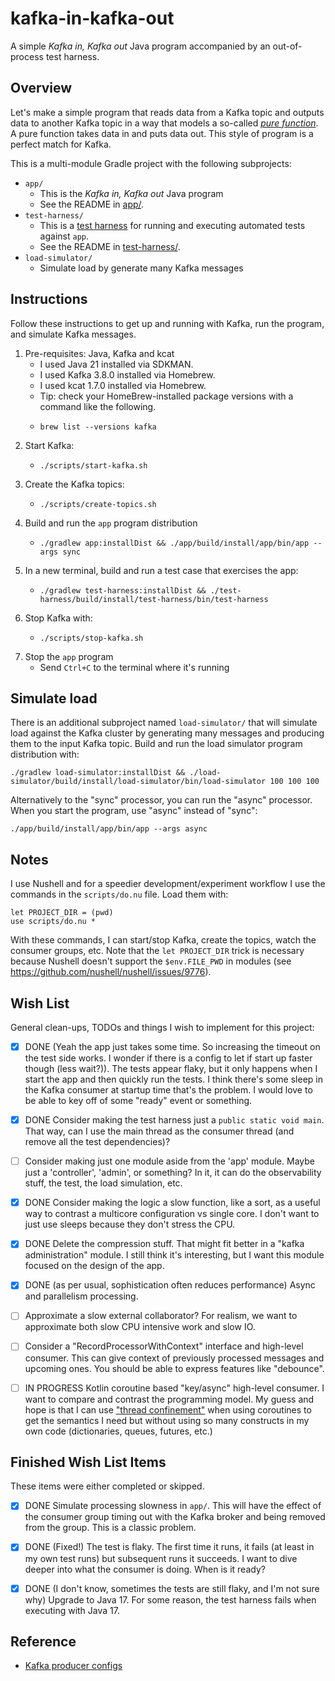 # kafka-in-kafka-out

A simple *Kafka in, Kafka out* Java program accompanied by an out-of-process test harness.


## Overview

Let's make a simple program that reads data from a Kafka topic and outputs data to another Kafka topic in a way that models
a so-called [*pure function*](https://en.wikipedia.org/wiki/Pure_function). A pure function takes data in and puts data
out. This style of program is a perfect match for Kafka. 

This is a multi-module Gradle project with the following subprojects:

* `app/`
  * This is the *Kafka in, Kafka out* Java program
  * See the README in [app/](app/).
* `test-harness/`
  * This is a [test harness](https://en.wikipedia.org/wiki/Test_harness) for running and executing automated tests against `app`.
  * See the README in [test-harness/](test-harness/).
* `load-simulator/`
  * Simulate load by generate many Kafka messages


## Instructions

Follow these instructions to get up and running with Kafka, run the program, and simulate Kafka messages.

1. Pre-requisites: Java, Kafka and kcat
   * I used Java 21 installed via SDKMAN.
   * I used Kafka 3.8.0 installed via Homebrew.
   * I used kcat 1.7.0 installed via Homebrew.
   * Tip: check your HomeBrew-installed package versions with a command like the following.
   * ```shell
     brew list --versions kafka
     ```
2. Start Kafka:
   * ```shell
     ./scripts/start-kafka.sh
     ```
3. Create the Kafka topics:
   * ```shell
     ./scripts/create-topics.sh
     ```
4. Build and run the `app` program distribution
   * ```shell
     ./gradlew app:installDist && ./app/build/install/app/bin/app --args sync
     ```
5. In a new terminal, build and run a test case that exercises the app:
   * ```shell
     ./gradlew test-harness:installDist && ./test-harness/build/install/test-harness/bin/test-harness
     ```
6. Stop Kafka with:
   * ```shell
     ./scripts/stop-kafka.sh
     ```
7. Stop the `app` program
   * Send `Ctrl+C` to the terminal where it's running


## Simulate load

There is an additional subproject named `load-simulator/` that will simulate load against the Kafka cluster by generating
many messages and producing them to the input Kafka topic. Build and run the load simulator
program distribution with:

```shell
./gradlew load-simulator:installDist && ./load-simulator/build/install/load-simulator/bin/load-simulator 100 100 100
```

Alternatively to the "sync" processor, you can run the "async" processor. When you start the program, use
"async" instead of "sync":

```shell
./app/build/install/app/bin/app --args async
```


## Notes

I use Nushell and for a speedier development/experiment workflow I use the commands in the `scripts/do.nu` file. Load
them with:

```nushell
let PROJECT_DIR = (pwd)
use scripts/do.nu *
```

With these commands, I can start/stop Kafka, create the topics, watch the consumer groups, etc. Note that the
`let PROJECT_DIR` trick is necessary because Nushell doesn't support the `$env.FILE_PWD` in modules (see <https://github.com/nushell/nushell/issues/9776>).


## Wish List

General clean-ups, TODOs and things I wish to implement for this project:

* [x] DONE (Yeah the app just takes some time. So increasing the timeout on the test side works. I wonder if there is a
  config to let if start up faster though (less wait?)). The tests appear flaky, but it only happens when I start the app and then quickly run the tests. I think there's
  some sleep in the Kafka consumer at startup time that's the problem. I would love to be able to key off of some "ready"
  event or something.
* [x] DONE Consider making the test harness just a `public static void main`. That way, can I use the main thread as the
  consumer thread (and remove all the test dependencies)?
* [ ] Consider making just one module aside from the 'app' module. Maybe just a 'controller', 'admin', or something? In
  it, it can do the observability stuff, the test, the load simulation, etc. 
* [x] DONE Consider making the logic a slow function, like a sort, as a useful way to contrast a multicore
  configuration vs single core. I don't want to just use sleeps because they don't stress the CPU.
* [x] DONE Delete the compression stuff. That might fit better in a "kafka administration" module. I still think it's
  interesting, but I want this module focused on the design of the app.
* [x] DONE (as per usual, sophistication often reduces performance) Async and parallelism processing.
* [ ] Approximate a slow external collaborator? For realism, we want to approximate both slow CPU intensive work and
  slow IO.
* [ ] Consider a "RecordProcessorWithContext" interface and high-level consumer. This can give context of previously
  processed messages and upcoming ones. You should be able to express features like "debounce".
* [ ] IN PROGRESS Kotlin coroutine based "key/async" high-level consumer. I want to compare and contrast the
  programming model. My guess and hope is that I can use ["thread confinement"](https://kotlinlang.org/docs/shared-mutable-state-and-concurrency.html#thread-confinement-fine-grained)
  when using coroutines to get the semantics I need but without using so many constructs in my own code (dictionaries,
  queues, futures, etc.) 


## Finished Wish List Items

These items were either completed or skipped.

* [x] DONE Simulate processing slowness in `app/`. This will have the effect of the consumer group timing out with the Kafka
  broker and being removed from the group. This is a classic problem.
* [x] DONE (Fixed!) The test is flaky. The first time it runs, it fails (at least in my own test runs) but subsequent runs it succeeds. I
  want to dive deeper into what the consumer is doing. When is it ready?
* [x] DONE (I don't know, sometimes the tests are still flaky, and I'm not sure why) Upgrade to Java 17. For some reason, the test harness fails when executing with Java 17.


## Reference

* [Kafka producer configs](https://kafka.apache.org/documentation/#producerconfigs)
